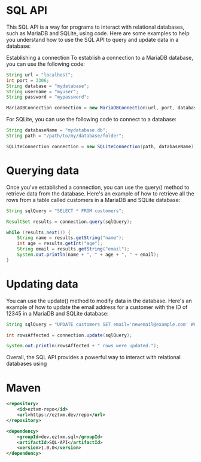 
# SQL API

This SQL API is a way for programs to interact with relational databases, such as MariaDB and SQLite, using code. Here are some examples to help you understand how to use the SQL API to query and update data in a database:

Establishing a connection
To establish a connection to a MariaDB database, you can use the following code:

```java
String url = "localhost";
int port = 3306;
String database = "mydatabase";
String username = "myuser";
String password = "mypassword";

MariaDBConnection connection = new MariaDBConnection(url, port, database, username, password);
```

For SQLite, you can use the following code to connect to a database:

```java
String databaseName = "mydatabase.db";
String path = "/path/to/my/database/folder";

SQLiteConnection connection = new SQLiteConnection(path, databaseName);
```
# Querying data
Once you've established a connection, you can use the query() method to retrieve data from the database. Here's an example of how to retrieve all the rows from a table called customers in a MariaDB and SQLite database:

```java
String sqlQuery = "SELECT * FROM customers";

ResultSet results = connection.query(sqlQuery);

while (results.next()) {
    String name = results.getString("name");
    int age = results.getInt("age");
    String email = results.getString("email");
    System.out.println(name + ", " + age + ", " + email);
}
```
# Updating data
You can use the update() method to modify data in the database. Here's an example of how to update the email address for a customer with the ID of 12345 in a MariaDB and SQLite database:

```java
String sqlQuery = "UPDATE customers SET email='newemail@example.com' WHERE id=12345";

int rowsAffected = connection.update(sqlQuery);

System.out.println(rowsAffected + " rows were updated.");
```

Overall, the SQL API provides a powerful way to interact with relational databases using

# Maven

```xml
<repository>
    <id>eztxm-repo</id>
    <url>https://eztxm.dev/repo</url>
</repository>

<dependency>
    <groupId>dev.eztxm.sql</groupId>
    <artifactId>SQL-API</artifactId>
    <version>1.0.0</version>
</dependency>
```
